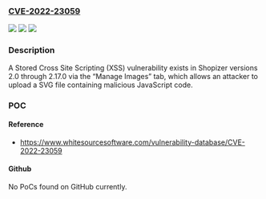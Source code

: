 ### [CVE-2022-23059](https://cve.mitre.org/cgi-bin/cvename.cgi?name=CVE-2022-23059)
![](https://img.shields.io/static/v1?label=Product&message=Shopizer&color=blue)
![](https://img.shields.io/static/v1?label=Version&message=n%2Fa&color=blue)
![](https://img.shields.io/static/v1?label=Vulnerability&message=CWE-79%20Cross-site%20Scripting%20(XSS)&color=brighgreen)

### Description

A Stored Cross Site Scripting (XSS) vulnerability exists in Shopizer versions 2.0 through 2.17.0 via the “Manage Images” tab, which allows an attacker to upload a SVG file containing malicious JavaScript code.

### POC

#### Reference
- https://www.whitesourcesoftware.com/vulnerability-database/CVE-2022-23059

#### Github
No PoCs found on GitHub currently.

